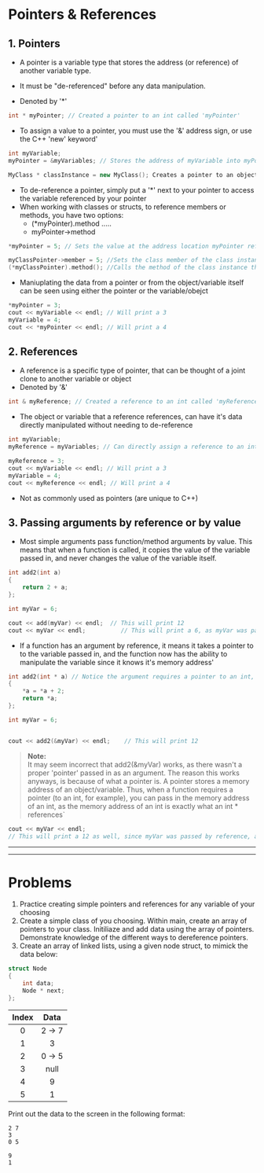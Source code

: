 # Pointers & References #

## 1. Pointers

- A pointer is a variable type that stores the address (or reference) of another variable type.

-  It must be "de-referenced" before any data manipulation.

-  Denoted by '*'

```C++
int * myPointer; // Created a pointer to an int called 'myPointer'
```

- To assign a value to a pointer, you must use the '&' address sign, or use the C++ 'new' keyword'

```C++
int myVariable;
myPointer = &myVariables; // Stores the address of myVariable into myPointer

MyClass * classInstance = new MyClass(); Creates a pointer to an object of type MyClass
```

- To de-reference a pointer, simply put a '*' next to your pointer to access the variable referenced by your pointer
- When working with classes or structs, to reference members or methods, you have two options:
    - (*myPointer).method .....
    - myPointer->method


```C++
*myPointer = 5; // Sets the value at the address location myPointer references to 5.

myClassPointer->member = 5; //Sets the class member of the class instance that myPointer points to, to 5.
(*myClassPointer).method(); //Calls the method of the class instance that myClassPointer points to.
```

- Maniuplating the data from a pointer or from the object/variable itself can be seen using either the pointer or the variable/obejct

```C++
*myPointer = 3;
cout << myVariable << endl; // Will print a 3
myVariable = 4;
cout << *myPointer << endl; // Will print a 4
```

## 2. References

- A reference is a specific type of pointer, that can be thought of a joint clone to another variable or object
- Denoted by '&'
```C++
int & myReference; // Created a reference to an int called 'myReference'
```
- The object or variable that a reference references, can have it's data directly manipulated without needing to de-reference

```C++
int myVariable;
myReference = myVariables; // Can directly assign a reference to an int to an int

myReference = 3;
cout << myVariable << endl; // Will print a 3
myVariable = 4;
cout << myReference << endl; // Will print a 4
```
- Not as commonly used as pointers (are unique to C++)

## 3. Passing arguments by reference or by value

- Most simple arguments pass function/method arguments by value. This means that when a function is called, it copies the value of the variable passed in, and never changes the value of the variable itself.

```C++
int add2(int a)
{
    return 2 + a;
};

int myVar = 6;

cout << add(myVar) << endl;  // This will print 12
cout << myVar << endl;          // This will print a 6, as myVar was passed by value, not by reference
```

- If a function has an argument by reference, it means it takes a pointer to to the variable passed in, and the function now has the ability to manipulate the variable since it knows it's memory address'

```C++
int add2(int * a) // Notice the argument requires a pointer to an int, not simply an int
{
    *a = *a + 2;
    return *a;
};

int myVar = 6;


cout << add2(&myVar) << endl;    // This will print 12
```
>__Note:__   
It may seem incorrect that add2(&myVar) works, as there wasn't a proper 'pointer' passed in as an argument. The reason this works anyways, is because of what a pointer is. A pointer stores a memory address of an object/variable. Thus, when a function requires a pointer (to an int, for example), you can pass in the memory address of an int, as the memory address of an int is exactly what an int * references`

```C++
cout << myVar << endl;          
// This will print a 12 as well, since myVar was passed by reference, and was manipulated within the function.
```

----
----

# Problems

1. Practice creating simple pointers and references for any variable of your choosing
2. Create a simple class of you choosing. Within main, create an array of pointers to your class. Initiliaze and add data using the array of pointers. Demonstrate knowledge of the different ways to dereference pointers.
3. Create an array of linked lists, using a given node struct, to mimick the data below:

```C++
struct Node
{
    int data;
    Node * next;
};
```


| Index | Data    |
|:-----:|:-------:|
| 0     | 2  -> 7 |
| 1     | 3       |
| 2     | 0 -> 5  |
| 3     | null    |
| 4     | 9       |
| 5     | 1       |

Print out the data to the screen in the following format:
```
2 7
3
0 5

9
1
```
